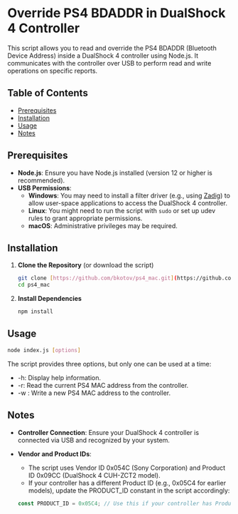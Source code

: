 # Override PS4 BDADDR in DualShock 4 Controller

This script allows you to read and override the PS4 BDADDR (Bluetooth Device Address) inside a DualShock 4 controller using Node.js. It communicates with the controller over USB to perform read and write operations on specific reports.

## Table of Contents

- [Prerequisites](#prerequisites)
- [Installation](#installation)
- [Usage](#usage)
- [Notes](#notes)

## Prerequisites

- **Node.js**: Ensure you have Node.js installed (version 12 or higher is recommended).
- **USB Permissions**:
  - **Windows**: You may need to install a filter driver (e.g., using [Zadig](https://zadig.akeo.ie/)) to allow user-space applications to access the DualShock 4 controller.
  - **Linux**: You might need to run the script with `sudo` or set up udev rules to grant appropriate permissions.
  - **macOS**: Administrative privileges may be required.

## Installation

1. **Clone the Repository** (or download the script)

    ```bash
    git clone [https://github.com/bkotov/ps4_mac.git](https://github.com/bkotov/ps4_mac)
    cd ps4_mac
    ```

2.	**Install Dependencies**

    ```bash
    npm install
    ```

## Usage

  ```bash
  node index.js [options]
  ```

The script provides three options, but only one can be used at a time:

- -h: Display help information.
- -r: Read the current PS4 MAC address from the controller.
- -w <ADDR>: Write a new PS4 MAC address to the controller.

## Notes

-	**Controller Connection**: Ensure your DualShock 4 controller is connected via USB and recognized by your system.
-	**Vendor and Product IDs**:
    - The script uses Vendor ID 0x054C (Sony Corporation) and Product ID 0x09CC (DualShock 4 CUH-ZCT2 model).
    -	If your controller has a different Product ID (e.g., 0x05C4 for earlier models), update the PRODUCT_ID constant in  the script accordingly:

      ```javascript
      const PRODUCT_ID = 0x05C4; // Use this if your controller has Product ID 0x05C4
      ```
